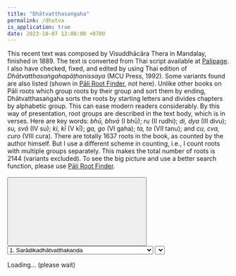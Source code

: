 ```yaml
---
title: "Dhātvatthasaṅgaha"
permalink: /dhatva
is_application: true
date: 2023-10-07 12:00:00 +0700
---
```


This recent text was composed by Visuddhācāra Thera in Mandalay, finished in 1889. The text is converted from Thai script available at [Palipage](https://sites.google.com/view/palipage). I also have checked, fixed, and edited by using Thai edition of <em>Dhātvatthasaṅgahapāṭhanissaya</em> (MCU Press, 1992). Some variants found are also listed (shown in [Pāli Root Finder](/paliroot), not here). Unlike other books on Pāli roots which group roots by their group and sort them by ending, Dhātvatthasaṅgaha sorts the roots by starting letters and divides chapters by alphabetic group. This can ease modern readers considerably. By this way of presentation, root groups are described in the text body, which is in verses. Here are key words: *bhū, bhvā* (I bhū); *ru* (II rudhi); *di, dya* (III divu); *su, svā* (IV su); *ki, kī* (V kī); *ga, go* (VI gaha); *ta, to* (VII tanu); and *cu, cva, curo* (VIII cura). There are totally 1637 roots in the book, as counted by the author himself. But I use a different scheme in counting, i.e., I count roots with multiple groups separately. This makes the total number of roots is 2144 (variants excluded). To see the big picture and use a better search function, please use [Pāli Root Finder](/paliroot).

<div id="toolbar" style="padding-bottom:10px;padding-top:3px;z-index:10;">
<span class="toolbarbg">
<button onClick="bcUtil.toggleToolBar(dhatvaReader);"><svg class="icon"><use xlink:href="/assets/fontawesome/custom.svg#window-maximize"></use></svg></button>
<select id="chapterselector" onChange="dhatvaReader.goChapter();">
<option value="1">1. Sarādikadhātvatthakaṇḍa</option>
<option value="2">2. Kakārādikadhātvatthakaṇḍa</option>
<option value="3">3. Khādityakkharādikadhātvatthakaṇḍa</option>
<option value="4">4. Cavaggaṭavaggaaṭṭhakkharādikadhātvatthakaṇḍa</option>
<option value="5">5. Tavaggādikadhātvatthakaṇḍa</option>
<option value="6">6. Pavaggādikadhātvatthakaṇḍa</option>
<option value="7">7. Avaggādikadhātvatthakaṇḍa</option>
</select>
<select id="verseselector" title="Stanza number to go" onChange="dhatvaReader.goVerse();"></select>
</span>
</div>
<div id="textdisplay" style="text-align:left;padding-top:5px;">Loading... (please wait)</div>
<script src="/assets/js/dhatvareader.js"></script>
<script src="/assets/js/pako_inflate.min.js"></script>
<script>
dhatvaReader.util = bcUtil;
dhatvaReader.loadText();
</script>



